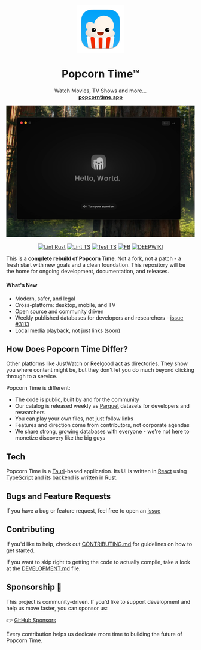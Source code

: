 <div align="center">
   <img align="center" width="128px" src="crates/popcorntime-tauri/icons/128x128@2x.png" />
	<h1 align="center"><b>Popcorn Time™</b></h1>
	<p align="center">
		Watch Movies, TV Shows and more...
    <br />
    <a href="https://popcorntime.app"><strong>popcorntime.app</strong></a>
  </p>

![popcorntime](/resources/screenshot.jpg)

[![Lint Rust][b-lr]][l-lr] [![Lint TS][b-lt]][l-lt] [![Test TS][b-tt]][l-tt] [![FB][b-fb]][l-fb] [![DEEPWIKI][b-dw]][l-dw]

</div>

[b-lr]: https://github.com/popcorntime/popcorntime/actions/workflows/lint-rust.yaml/badge.svg?branch=dev
[l-lr]: https://github.com/popcorntime/popcorntime/actions/workflows/lint-rust.yaml
[b-lt]: https://github.com/popcorntime/popcorntime/actions/workflows/lint-ts.yaml/badge.svg?branch=dev
[l-lt]: https://github.com/popcorntime/popcorntime/actions/workflows/lint-ts.yaml
[b-tt]: https://github.com/popcorntime/popcorntime/actions/workflows/test-ts.yaml/badge.svg?branch=dev
[l-tt]: https://github.com/popcorntime/popcorntime/actions/workflows/test-ts.yaml
[b-fb]: https://img.shields.io/badge/Facebook-blue?logo=facebook&logoColor=white
[l-fb]: https://facebook.com/popcorntimetv
[b-dw]: https://deepwiki.com/badge.svg
[l-dw]: https://deepwiki.com/popcorntime/popcorntime

This is a **complete rebuild of Popcorn Time**. Not a fork, not a patch - a fresh start with new goals and a clean foundation. This repository will be the home for ongoing development, documentation, and releases.

#### What's New

- Modern, safer, and legal
- Cross-platform: desktop, mobile, and TV
- Open source and community driven
- Weekly published databases for developers and researchers - [issue #3113](https://github.com/popcorntime/popcorntime/issues/3115)
- Local media playback, not just links (soon)

## How Does Popcorn Time Differ?

Other platforms like JustWatch or Reelgood act as directories. They show you where content might be, but they don't let you do much beyond clicking through to a service.

Popcorn Time is different:

- The code is public, built by and for the community
- Our catalog is released weekly as [Parquet](https://parquet.apache.org/) datasets for developers and researchers
- You can play your own files, not just follow links
- Features and direction come from contributors, not corporate agendas
- We share strong, growing databases with everyone - we're not here to monetize discovery like the big guys

## Tech

Popcorn Time is a [Tauri](https://tauri.app/)-based application. Its UI is written in [React](https://react.dev/) using [TypeScript](https://www.typescriptlang.org) and its backend is written in [Rust](https://www.rust-lang.org/).

## Bugs and Feature Requests

If you have a bug or feature request, feel free to open an [issue](https://github.com/popcorntime/popcorntime/issues/new/choose)

## Contributing

If you'd like to help, check out [CONTRIBUTING.md](CONTRIBUTING.md) for guidelines on how to get started.

If you want to skip right to getting the code to actually compile, take a look at the [DEVELOPMENT.md](DEVELOPMENT.md) file.

## Sponsorship 💜

This project is community-driven. If you'd like to support development and help us move faster, you can sponsor us:

👉 [GitHub Sponsors](https://github.com/sponsors/popcorntime)

Every contribution helps us dedicate more time to building the future of Popcorn Time.
